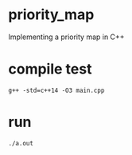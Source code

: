 # priority_map
Implementing a priority map in C++

# compile test
```
g++ -std=c++14 -O3 main.cpp
```

# run
```
./a.out
```
